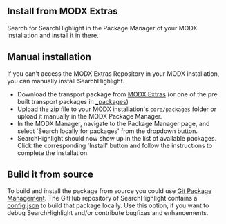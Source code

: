 ## Install from MODX Extras

Search for SearchHighlight in the Package Manager of your MODX installation and
install it in there.

## Manual installation

If you can't access the MODX Extras Repository in your MODX installation, you
can manually install SearchHighlight.

* Download the transport package from [MODX Extras](https://modx.com/extras/package/SearchHighlight) (or one of the pre built transport packages in [_packages](https://github.com/Jako/SearchHighlight/tree/master/_packages))
* Upload the zip file to your MODX installation's `core/packages` folder or upload it manually in the MODX Package Manager.
* In the MODX Manager, navigate to the Package Manager page, and select 'Search locally for packages' from the dropdown button.
* SearchHighlight should now show up in the list of available packages. Click the corresponding 'Install' button and follow the instructions to complete the installation.

## Build it from source

To build and install the package from source you could use [Git Package
Management](https://github.com/TheBoxer/Git-Package-Management). The GitHub
repository of SearchHighlight contains a
[config.json](https://github.com/Jako/SearchHighlight/blob/master/_build/config.json)
to build that package locally. Use this option, if you want to debug
SearchHighlight and/or contribute bugfixes and enhancements.
